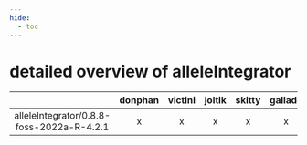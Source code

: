 ```yaml
---
hide:
  - toc
---
```


detailed overview of alleleIntegrator
=====================================

| |donphan|victini|joltik|skitty|gallade|accelgor|swalot|doduo|
| :---: | :---: | :---: | :---: | :---: | :---: | :---: | :---: | :---: |
|alleleIntegrator/0.8.8-foss-2022a-R-4.2.1|x|x|x|x|x|x|x|x|
